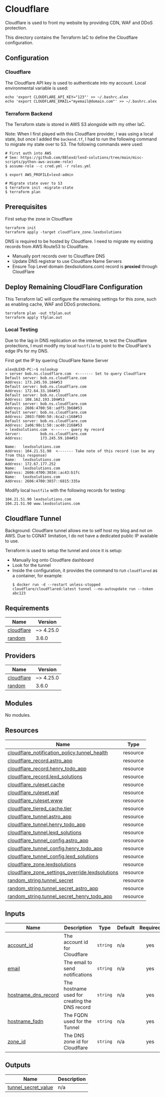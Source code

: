 # Cloudflare
Cloudflare is used to front my website by providing CDN, WAF and DDoS protection.

This directory contains the Terraform IaC to define the Cloudflare configuration.

## Configuration
### Cloudflare
The Cloudflare API key is used to authenticate into my account. Local environmental variable is used:
```
echo 'export CLOUDFLARE_API_KEY="123"' >> ~/.bashrc.alex
echo 'export CLOUDFLARE_EMAIL="myemail@domain.com"' >> ~/.bashrc.alex
```

### Terraform Backend
The Terraform state is stored in AWS S3 alongside with my other IaC.

Note: When I first played with this Cloudflare provider, I was using a local state, but once I added the `backend.tf`, I had to run the following command to migrate my state over to S3. The following commands were used:

```shell
# First auth into AWS
# See: https://github.com/88lexd/lexd-solutions/tree/main/misc-scripts/python-aws-assume-role)
$ assume-role --c cred.yml -r roles.yml

$ export AWS_PROFILE=lexd-admin

# Migrate state over to S3
$ terraform init -migrate-state
$ terraform plan
```

## Prerequisites
First setup the zone in Cloudflare
```
terraform init
terraform apply -target cloudflare_zone.lexdsolutions
```

DNS is required to be hosted by Cloudflare. I need to migrate my existing records from AWS Route53 to Cloudflare.

 - Manually port records over to Cloudflare DNS
 - Update DNS registrar to use Cloudflare Name Servers
 - Ensure Top Level domain (lexdsolutions.com) record is **proxied** through CloudFlare

## Deploy Remaining CloudFlare Configuration
This Terraform IaC will configure the remaining settings for this zone, such as enabling cache, WAF and DDoS protections.

```
terraform plan -out tfplan.out
terraform apply tfplan.out
```

### Local Testing
Due to the lag in DNS replication on the internet, to test the Cloudflare protections, I must modify my local `hostfile` to point to the CloudFlare's edge IPs for my DNS.

First get the IP by quering CloudFlare Name Server
```
alex@LEXD-PC:~$ nslookup
> server bob.ns.cloudflare.com  <------- Set to query Cloudflare
Default server: bob.ns.cloudflare.com
Address: 173.245.59.104#53
Default server: bob.ns.cloudflare.com
Address: 172.64.33.104#53
Default server: bob.ns.cloudflare.com
Address: 108.162.193.104#53
Default server: bob.ns.cloudflare.com
Address: 2606:4700:58::adf5:3b68#53
Default server: bob.ns.cloudflare.com
Address: 2803:f800:50::6ca2:c168#53
Default server: bob.ns.cloudflare.com
Address: 2a06:98c1:50::ac40:2168#53
> lexdsolutions.com  <------- query my record
Server:         bob.ns.cloudflare.com
Address:        173.245.59.104#53

Name:   lexdsolutions.com
Address: 104.21.51.90  <------- Take note of this record (can be any from this response)
Name:   lexdsolutions.com
Address: 172.67.177.252
Name:   lexdsolutions.com
Address: 2606:4700:3034::ac43:b1fc
Name:   lexdsolutions.com
Address: 2606:4700:3037::6815:335a
```

Modify local `hostfile` with the following records for testing:
```
104.21.51.90 lexdsolutions.com
104.21.51.90 www.lexdsolutions.com
```

## Cloudflare Tunnel
Background: Cloudflare tunnel allows me to self host my blog and not on AWS. Due to CGNAT limitation, I do not have a dedicated public IP available to use.

Terraform is used to setup the tunnel and once it is setup:
 - Manually log onto Cloudflare dashboard
 - Look for the tunnel
 - Inside the configuration, it provides the command to run `cloudflared` as a container, for example:
    ```
    $ docker run -d --restart unless-stopped cloudflare/cloudflared:latest tunnel --no-autoupdate run --token abc123
    ```

<!-- BEGIN_TF_DOCS -->
## Requirements

| Name | Version |
|------|---------|
| <a name="requirement_cloudflare"></a> [cloudflare](#requirement\_cloudflare) | ~> 4.25.0 |
| <a name="requirement_random"></a> [random](#requirement\_random) | 3.6.0 |

## Providers

| Name | Version |
|------|---------|
| <a name="provider_cloudflare"></a> [cloudflare](#provider\_cloudflare) | ~> 4.25.0 |
| <a name="provider_random"></a> [random](#provider\_random) | 3.6.0 |

## Modules

No modules.

## Resources

| Name | Type |
|------|------|
| [cloudflare_notification_policy.tunnel_health](https://registry.terraform.io/providers/cloudflare/cloudflare/latest/docs/resources/notification_policy) | resource |
| [cloudflare_record.astro_app](https://registry.terraform.io/providers/cloudflare/cloudflare/latest/docs/resources/record) | resource |
| [cloudflare_record.henry_todo_app](https://registry.terraform.io/providers/cloudflare/cloudflare/latest/docs/resources/record) | resource |
| [cloudflare_record.lexd_solutions](https://registry.terraform.io/providers/cloudflare/cloudflare/latest/docs/resources/record) | resource |
| [cloudflare_ruleset.cache](https://registry.terraform.io/providers/cloudflare/cloudflare/latest/docs/resources/ruleset) | resource |
| [cloudflare_ruleset.waf](https://registry.terraform.io/providers/cloudflare/cloudflare/latest/docs/resources/ruleset) | resource |
| [cloudflare_ruleset.www](https://registry.terraform.io/providers/cloudflare/cloudflare/latest/docs/resources/ruleset) | resource |
| [cloudflare_tiered_cache.tier](https://registry.terraform.io/providers/cloudflare/cloudflare/latest/docs/resources/tiered_cache) | resource |
| [cloudflare_tunnel.astro_app](https://registry.terraform.io/providers/cloudflare/cloudflare/latest/docs/resources/tunnel) | resource |
| [cloudflare_tunnel.henry_todo_app](https://registry.terraform.io/providers/cloudflare/cloudflare/latest/docs/resources/tunnel) | resource |
| [cloudflare_tunnel.lexd_solutions](https://registry.terraform.io/providers/cloudflare/cloudflare/latest/docs/resources/tunnel) | resource |
| [cloudflare_tunnel_config.astro_app](https://registry.terraform.io/providers/cloudflare/cloudflare/latest/docs/resources/tunnel_config) | resource |
| [cloudflare_tunnel_config.henry_todo_app](https://registry.terraform.io/providers/cloudflare/cloudflare/latest/docs/resources/tunnel_config) | resource |
| [cloudflare_tunnel_config.lexd_solutions](https://registry.terraform.io/providers/cloudflare/cloudflare/latest/docs/resources/tunnel_config) | resource |
| [cloudflare_zone.lexdsolutions](https://registry.terraform.io/providers/cloudflare/cloudflare/latest/docs/resources/zone) | resource |
| [cloudflare_zone_settings_override.lexdsolutions](https://registry.terraform.io/providers/cloudflare/cloudflare/latest/docs/resources/zone_settings_override) | resource |
| [random_string.tunnel_secret](https://registry.terraform.io/providers/hashicorp/random/3.6.0/docs/resources/string) | resource |
| [random_string.tunnel_secret_astro_app](https://registry.terraform.io/providers/hashicorp/random/3.6.0/docs/resources/string) | resource |
| [random_string.tunnel_secret_henry_todo_app](https://registry.terraform.io/providers/hashicorp/random/3.6.0/docs/resources/string) | resource |

## Inputs

| Name | Description | Type | Default | Required |
|------|-------------|------|---------|:--------:|
| <a name="input_account_id"></a> [account\_id](#input\_account\_id) | The account id for Cloudflare | `string` | n/a | yes |
| <a name="input_email"></a> [email](#input\_email) | The email to send notifications | `string` | n/a | yes |
| <a name="input_hostname_dns_record"></a> [hostname\_dns\_record](#input\_hostname\_dns\_record) | The hostname used for creating the DNS record | `string` | n/a | yes |
| <a name="input_hostname_fqdn"></a> [hostname\_fqdn](#input\_hostname\_fqdn) | The FQDN used for the Tunnel | `string` | n/a | yes |
| <a name="input_zone_id"></a> [zone\_id](#input\_zone\_id) | The DNS zone id for Cloudflare | `string` | n/a | yes |

## Outputs

| Name | Description |
|------|-------------|
| <a name="output_tunnel_secret_value"></a> [tunnel\_secret\_value](#output\_tunnel\_secret\_value) | n/a |
<!-- END_TF_DOCS -->